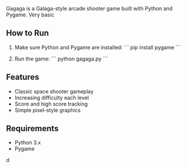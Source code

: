 

Gagaga is a Galaga-style arcade shooter game built with Python and Pygame. Very basic 


## How to Run

1. Make sure Python and Pygame are installed:
\`\`\`
pip install pygame
\`\`\`

2. Run the game:
\`\`\`
python gagaga.py
\`\`\`

## Features

- Classic space shooter gameplay
- Increasing difficulty each level
- Score and high score tracking
- Simple pixel-style graphics

## Requirements

- Python 3.x
- Pygame

d
